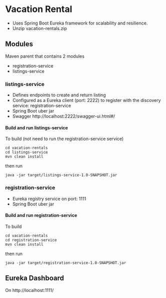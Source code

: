 # Vacation Rental
* Uses Spring Boot Eureka framework for scalability and resilience.
* Unzip vacation-rentals.zip

## Modules

Maven parent that contains 2 modules
* registration-service
* listings-service

### listings-service
* Defines endpoints to create and return listing
* Configured as a Eureka client (port: 2222) to register with the discovery service:  registration-service
* Spring Boot uber jar
* Swagger http://localhost:2222/swagger-ui.html#/

#### Build and run listings-service
To build (not need to run the registration-service service)
```
cd vacation-rentals
cd listings-service
mvn clean install
```
then run
```
java -jar target/listings-service-1.0-SNAPSHOT.jar
```
 
### registration-service
* Eureka registry service on port: 1111
* Spring Boot uber jar

#### Build and run registration-service
To build
```
cd vacation-rentals
cd registration-service
mvn clean install
```
then run
```
java -jar target/registration-service-1.0-SNAPSHOT.jar
```

## Eureka Dashboard
On http://localhost:1111/
 
 
